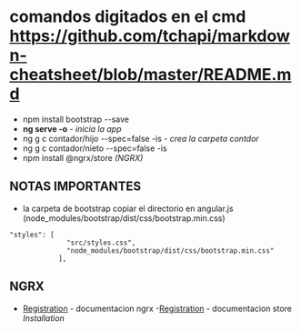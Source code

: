 # comandos digitados en el cmd https://github.com/tchapi/markdown-cheatsheet/blob/master/README.md

* npm install bootstrap --save
* **ng serve -o** - *inicia la app*
* ng g c contador/hijo --spec=false -is - *crea la carpeta contdor*
* ng g c contador/nieto --spec=false -is
* npm install @ngrx/store *(NGRX)*

## NOTAS IMPORTANTES

* la carpeta de bootstrap copiar el directorio en angular.js (node_modules/bootstrap/dist/css/bootstrap.min.css) 
```
"styles": [
              "src/styles.css",
              "node_modules/bootstrap/dist/css/bootstrap.min.css"
            ],
``` 
## NGRX 
* [Registration](https://github.com/ngrx/platform) - documentacion ngrx
    -[Registration](https://github.com/ngrx/platform/blob/master/docs/store/README.md) - documentacion store *Installation*

